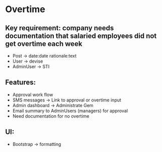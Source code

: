 # Overtime

## Key requirement: company needs documentation that salaried employees did not get overtime each week

- Post -> date:date rationale:text
- User -> devise
- AdminUser -> STI

## Features:
- Approval work flow
- SMS messages -> Link to approval or overtime input
- Admin dashboard -> Administrate Gem
- Email summary to AdminUsers (managers) for approval
- Need documentation for no overtime

## UI:
- Bootstrap -> formatting

